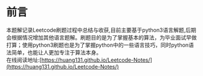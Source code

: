 # 前言
本题解记录Leetcode刷题过程中总结与收获,目前主要基于python3语言解题,后期会根据情况增加其他语言题解。刷题目的是为了掌握基本的算法，为毕业面试早做打算；使用python3刷题也是为了掌握python中的一些语言技巧，同时python语法简单，也能让人更加专注于算法本身。  
在线阅读地址:[https://huang131.github.io/Leetcode-Notes/](https://huang131.github.io/Leetcode-Notes/)